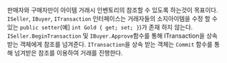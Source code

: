 ﻿판매자와 구매자만이 아이템 거래시 인벤토리의 참조할 수 있도록 하는것이 목표이다.
`ISeller`, `IBuyer`, `ITransaction` 인터페이스는 거래자들의 소지아이템을 수정 할 수 있는 `public setter`(예] `int Gold { get; set; }`)가 존재 하지 않는다.
`ISeller.BeginTransaction` 및 `IBuyer.Approve`함수를 통해 ITransaction을 상속 받는 객체에게 참조를 넘겨준다.
`ITransaction`을 상속 받는 객체는 `Commit` 함수를 통해 넘겨받은 참조를 이용하여 거래를 진행한다.